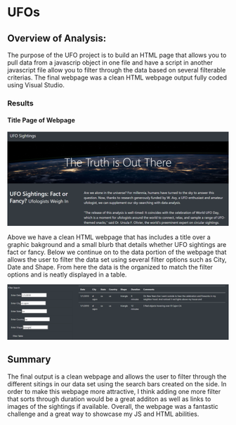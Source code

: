 # UFOs

## Overview of Analysis:
The purpose of the UFO project is to build an HTML page that allows you to pull data from a javascrip object in one file and have a script in another javascript file allow you to filter through the data based on several filterable criterias. The final webpage was a clean HTML webpage output fully coded using Visual Studio. 

### Results
#### Title Page of Webpage
![Title](images/Title_image.PNG)

Above we have a clean HTML webpage that has includes a title over a graphic bakground and a small blurb that details whether UFO sightings are fact or fancy. Below we continue on to the data portion of the webpage that allows the user to filter the data set using several filter options such as City, Date and Shape. From here the data is the organized to match the filter options and is neatly displayed in a table.

![Filter](images/Filter_image.PNG)

## Summary
The final output is a clean webpage and allows the user to filter through the different sitings in our data set using the search bars created on the side. In order to make this webpage more attractive, I think adding one more filter that sorts through duration would be a great additon as well as links to images of the sightings if available. Overall, the webpage was a fantastic challenge and a great way to showcase my JS and HTML abilities.
